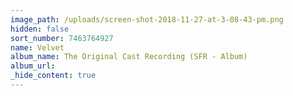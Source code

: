 ```yaml
---
image_path: /uploads/screen-shot-2018-11-27-at-3-08-43-pm.png
hidden: false
sort_number: 7463764927
name: Velvet
album_name: The Original Cast Recording (SFR - Album)
album_url:
_hide_content: true
---
```


